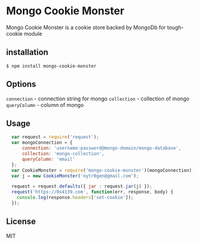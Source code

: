 # Mongo Cookie Monster

Mongo Cookie Monster is a cookie store backed by MongoDb for tough-cookie module


## installation

    $ npm install mongo-cookie-monster

## Options

  `connection` - connection string for mongo
  `collection` - collection of mongo
  `queryColumn` - column of mongo

## Usage
```javascript
  var request = require('request');
  var mongoConnection = {
      connection: 'username:password@mongo-domain/mongo-database',
      collection: 'mongo-collection',
      queryColumn: 'email'
  };
  var CookieMonster = require('mongo-cookie-monster')(mongoConnection);
  var j = new CookieMonster('nytr0gen@gmail.com');

  request = request.defaults({ jar : request.jar(j) });
  request('https://0x4139.com', function(err, response, body) {
    console.log(response.headers['set-cookie']);
  });
```
## License

 MIT
